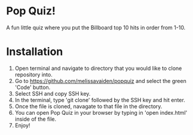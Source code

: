 # Pop Quiz!
A fun little quiz where you put the Billboard top 10 hits in order from 1-10.
# Installation
1. Open terminal and navigate to directory that you would like to clone repository into.
2. Go to https://github.com/melissavaiden/popquiz and select the green 'Code' button.
3. Select SSH and copy SSH key.
4. In the terminal, type 'git clone' followed by the SSH key and hit enter. 
5. Once the file is cloned, navagate to that file in the directory. 
6. You can open Pop Quiz in your browser by typing in 'open index.html' inside of the file. 
7. Enjoy!
